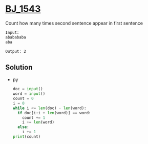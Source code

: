 # [BJ_1543](https://acmicpc.net/problem/1543)

Count how many times second sentence appear in first sentence

```txt
Input:
ababababa
aba

Output: 2
```

## Solution

* py

  ```py
  doc = input()
  word = input()
  count = 0
  i = 0
  while i <= len(doc) - len(word):
    if doc[i:i + len(word)] == word:
      count += 1
      i += len(word)
    else:
      i += 1
  print(count)
  ```
